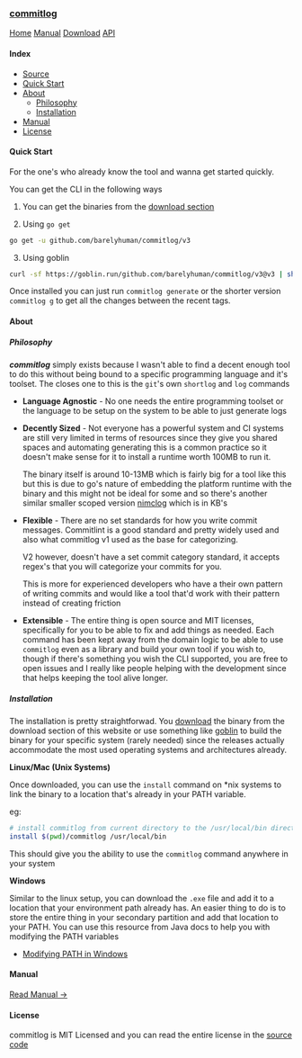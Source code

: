 <!-- meta -->
<title>
    commitlog
</title>
<meta name="description" content="commits to changelog generator">
<!-- meta end -->

### [commitlog](/)

[Home](/) [Manual](/manual) [Download](/download) [API](/api)

#### Index

- [Source](https://github.com/barelyhuman/commitlog)
- [Quick Start](#quick-start)
- [About](#about)
  - [Philosophy](#philosophy)
  - [Installation](#installation)
- [Manual](/manual)
- [License](#license)

<h4 id="quick-start">Quick Start</h4>

For the one's who already know the tool and wanna get started quickly.

You can get the CLI in the following ways

1. You can get the binaries from the [download section](/download)

2. Using `go get`

```sh
go get -u github.com/barelyhuman/commitlog/v3
```

3. Using goblin

```sh
curl -sf https://goblin.run/github.com/barelyhuman/commitlog/v3@v3 | sh
```

Once installed you can just run `commitlog generate` or the shorter version
`commitlog g` to get all the changes between the recent tags.

<h4 id="about">About</h4>

<h5 id="philosophy">Philosophy</h5>

**_commitlog_** simply exists because I wasn't able to find a decent enough tool
to do this without being bound to a specific programming language and it's
toolset. The closes one to this is the `git`'s own `shortlog` and `log` commands

- **Language Agnostic** - No one needs the entire programming toolset or the
  language to be setup on the system to be able to just generate logs

- **Decently Sized** - Not everyone has a powerful system and CI systems are
  still very limited in terms of resources since they give you shared spaces and
  automating generating this is a common practice so it doesn't make sense for
  it to install a runtime worth 100MB to run it.

  The binary itself is around 10-13MB which is fairly big for a tool like this
  but this is due to go's nature of embedding the platform runtime with the
  binary and this might not be ideal for some and so there's another similar
  smaller scoped version [nimclog](https://github.com/barelyhuman/nimclog) which
  is in KB's

- **Flexible** - There are no set standards for how you write commit messages.
  Commitlint is a good standard and pretty widely used and also what commitlog
  v1 used as the base for categorizing.

  V2 however, doesn't have a set commit category standard, it accepts regex's
  that you will categorize your commits for you.

  This is more for experienced developers who have a their own pattern of
  writing commits and would like a tool that'd work with their pattern instead
  of creating friction

- **Extensible** - The entire thing is open source and MIT licenses,
  specifically for you to be able to fix and add things as needed. Each command
  has been kept away from the domain logic to be able to use `commitlog` even as
  a library and build your own tool if you wish to, though if there's something
  you wish the CLI supported, you are free to open issues and I really like
  people helping with the development since that helps keeping the tool alive
  longer.

<h5 id="installation">Installation</h5>

The installation is pretty straightforwad. You [download](/download) the binary
from the download section of this website or use something like
[goblin](https://goblin.run) to build the binary for your specific
system (rarely needed) since the releases actually accommodate the most used
operating systems and architectures already.

**Linux/Mac (Unix Systems)**

Once downloaded, you can use the `install` command on \*nix systems to link the
binary to a location that's already in your PATH variable.

eg:

```bash
# install commitlog from current directory to the /usr/local/bin directory
install $(pwd)/commitlog /usr/local/bin
```

This should give you the ability to use the `commitlog` command anywhere in your
system

**Windows**

Similar to the linux setup, you can download the `.exe` file and add it to a
location that your environment path already has. An easier thing to do is to
store the entire thing in your secondary partition and add that location to your
PATH. You can use this resource from Java docs to help you with modifying the
PATH variables

- [Modifying PATH in Windows](https://www.java.com/en/download/help/path.html)

<h4 id="manual">Manual</h4>

[Read Manual &rarr;](/manual)

<h4 id="license">License</h4>

commitlog is MIT Licensed and you can read the entire license in the
[source code](https://github.com/barelyhuman/commitlog)
